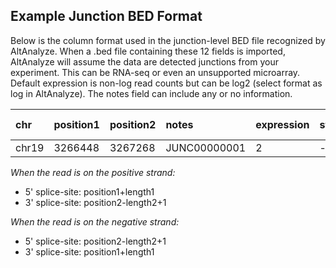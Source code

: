 ## Example Junction BED Format ##

Below is the column format used in the junction-level BED file recognized by AltAnalyze. When a .bed file containing these 12 fields is imported, AltAnalyze will assume the data are detected junctions from your experiment. This can be RNA-seq or even an unsupported microarray. Default expression is non-log read counts but can be log2 (select format as log in AltAnalyze). The notes field can include any or no information.

|chr|position1|position2|notes|expression|strand|start|stop|null|null|exon lengths|null|
|:--|:--------|:--------|:----|:---------|:-----|:----|:---|:---|:---|:-----------|:---|
|chr19|3266448  |3267268  |JUNC00000001|2         |-     |3266448|3267268|255,0,0|2   |11,27       |0,793|

_When the read is on the positive strand:_
  * 5' splice-site: position1+length1
  * 3' splice-site: position2-length2+1

_When the read is on the negative strand:_
  * 5' splice-site: position2-length2+1
  * 3' splice-site: position1+length1